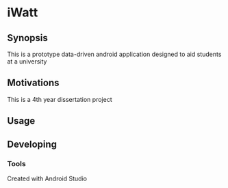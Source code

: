 # iWatt


## Synopsis 
This is a prototype data-driven android application designed to aid students at a university 


## Motivations
This is a 4th year dissertation project


## Usage



## Developing



### Tools

Created with Android Studio
